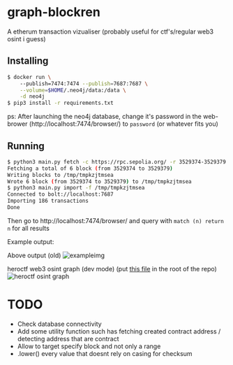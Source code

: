 # graph-blockren

A etherum transaction vizualiser (probably useful for ctf's/regular web3 osint i guess)

## Installing

```bash
$ docker run \            
    --publish=7474:7474 --publish=7687:7687 \
    --volume=$HOME/.neo4j/data:/data \
    -d neo4j
$ pip3 install -r requirements.txt
```

ps: After launching the neo4j database, change it's password in the web-brower (http://localhost:7474/browser/) to `password` (or whatever fits you)

## Running

```bash
$ python3 main.py fetch -c https://rpc.sepolia.org/ -r 3529374-3529379
Fetching a total of 6 block (from 3529374 to 3529379)
Writing blocks to /tmp/tmpkzjtmsea
Wrote 6 block (from 3529374 to 3529379) to /tmp/tmpkzjtmsea
$ python3 main.py import -f /tmp/tmpkzjtmsea                          
Connected to bolt://localhost:7687
Importing 186 transactions
Done
```

Then go to http://localhost:7474/browser/ and query with `match (n) return n` for all results  

Example output:  

Above output (old)
![exampleimg](https://cdn.discordapp.com/attachments/462676451045408768/1117003294167011358/image.png)

heroctf web3 osint graph (dev mode) (put [this file](https://cdn.discordapp.com/attachments/462676451045408768/1117147875470757988/heroctftransactions) in the root of the repo)
![heroctf osint graph](https://media.discordapp.net/attachments/1106875011106611280/1117123099314376704/image.png)

# TODO

- Check database connectivity
- Add some utility function such has fetching created contract address / detecting address that are contract
- Allow to target specify block and not only a range
- .lower() every value that doesnt rely on casing for checksum
